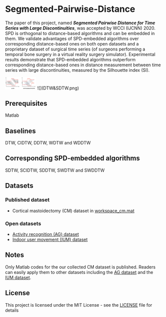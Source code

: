 # Segmented-Pairwise-Distance
The paper of this project, named ***Segmented Pairwise Distance for Time Series with Large Discontinuities***, was accepted by WCCI (IJCNN) 2020. SPD is orthogonal to distance-based algorithms and can be embedded in them. We validate advantages of SPD-embedded algorithms over corresponding distance-based ones on both open datasets and a proprietary dataset of surgical time series (of
surgeons performing a temporal bone surgery in a virtual reality surgery simulator). Experimental results demonstrate that SPD-embedded algorithms outperform corresponding distance-based ones in distance measurement between time series with large discontinuities, measured by the Silhouette index (SI).

<img src="DTW&SDTW.png" width="100" >
![](DTW&SDTW.png)

## Prerequisites
Matlab

## Baselines
DTW, CIDTW, DDTW, WDTW and WDDTW

## Corresponding SPD-embedded algorithms
SDTW, SCIDTW, SDDTW, SWDTW and SWDDTW

## Datasets

### Published dataset
* Cortical mastoidectomy (CM) dataset in [workspace_cm.mat](workspace_cm.mat)

### Open datasets
* [Activity recognition (AG) dataset](http://archive.ics.uci.edu/ml/datasets/Activity+Recognition+from+Single+Chest-Mounted+Accelerometer)
* [Indoor user movement (IUM) dataset](http://archive.ics.uci.edu/ml/datasets/Indoor+User+Movement+Prediction+from+RSS+data)

## Notes

Only Matlab codes for the our collected CM dataset is published. Readers can easily apply them to other datasets including the [AG dataset](http://archive.ics.uci.edu/ml/datasets/Activity+Recognition+from+Single+Chest-Mounted+Accelerometer) and the [IUM dataset](http://archive.ics.uci.edu/ml/datasets/Indoor+User+Movement+Prediction+from+RSS+data).

## License
This project is licensed under the MIT License - see the [LICENSE](LICENSE) file for details
